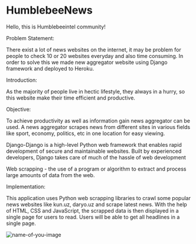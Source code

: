 # HumblebeeNews

Hello, this is Humblebeeintel community!

Problem Statement:

There exist a lot of news websites on the internet, it may be problem for people to check 10 or 20 websites everyday and also time consuming. In order to solve this we made new aggregator website using Django framework and deployed to Heroku.

Introduction:

As the majority of people live in hectic lifestyle, they always in a hurry, so this website make their time efficient and productive.

Objective:

To achieve productivity as well as information gain news aggregator can be used. A news aggregator scrapes news from different sites in various fields like sport, economy, politics, etc  in one location for easy viewing.

Django-Django is a high-level Python web framework that enables rapid development of secure and maintainable websites. Built by experienced developers, Django takes care of much of the hassle of web development

Web scrapping - the use of a program or algorithm to extract and process large amounts of data from the web.

Implementation:

This application uses Python web scrapping libraries to crawl some popular news websites like kun.uz, daryo.uz and scrape latest news. With the help of HTML, CSS and JavaScript, the scrapped data is then displayed in a single page for users to read. Users will be able to get all headlines in a single page.

![name-of-you-image]()